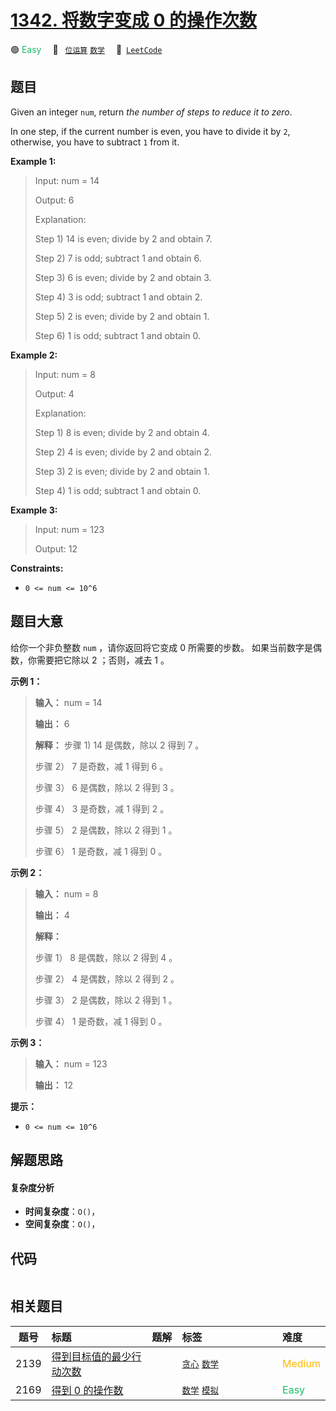 # [1342. 将数字变成 0 的操作次数](https://leetcode.com/problems/number-of-steps-to-reduce-a-number-to-zero)

🟢 <font color=#15bd66>Easy</font>&emsp; 🔖&ensp; [`位运算`](/tag/bit-manipulation.md) [`数学`](/tag/math.md)&emsp; 🔗&ensp;[`LeetCode`](https://leetcode.com/problems/number-of-steps-to-reduce-a-number-to-zero)

## 题目

Given an integer `num`, return _the number of steps to reduce it to zero_.

In one step, if the current number is even, you have to divide it by `2`,
otherwise, you have to subtract `1` from it.



**Example 1:**

> Input: num = 14
> 
> Output: 6
> 
> Explanation:  
> 
> Step 1) 14 is even; divide by 2 and obtain 7. 
> 
> Step 2) 7 is odd; subtract 1 and obtain 6.
> 
> Step 3) 6 is even; divide by 2 and obtain 3. 
> 
> Step 4) 3 is odd; subtract 1 and obtain 2. 
> 
> Step 5) 2 is even; divide by 2 and obtain 1. 
> 
> Step 6) 1 is odd; subtract 1 and obtain 0.

**Example 2:**

> Input: num = 8
> 
> Output: 4
> 
> Explanation:  
> 
> Step 1) 8 is even; divide by 2 and obtain 4. 
> 
> Step 2) 4 is even; divide by 2 and obtain 2. 
> 
> Step 3) 2 is even; divide by 2 and obtain 1. 
> 
> Step 4) 1 is odd; subtract 1 and obtain 0.

**Example 3:**

> Input: num = 123
> 
> Output: 12

**Constraints:**

  * `0 <= num <= 10^6`


## 题目大意

给你一个非负整数 `num` ，请你返回将它变成 0 所需要的步数。 如果当前数字是偶数，你需要把它除以 2 ；否则，减去 1 。



**示例 1：**

> 
> 
> 
> 
> 
> **输入：** num = 14
> 
> **输出：** 6
> 
> **解释：** 步骤 1) 14 是偶数，除以 2 得到 7 。
> 
> 步骤 2） 7 是奇数，减 1 得到 6 。
> 
> 步骤 3） 6 是偶数，除以 2 得到 3 。
> 
> 步骤 4） 3 是奇数，减 1 得到 2 。
> 
> 步骤 5） 2 是偶数，除以 2 得到 1 。
> 
> 步骤 6） 1 是奇数，减 1 得到 0 。
> 
> 

**示例 2：**

> 
> 
> 
> 
> 
> **输入：** num = 8
> 
> **输出：** 4
> 
> **解释：**
> 
> 步骤 1） 8 是偶数，除以 2 得到 4 。
> 
> 步骤 2） 4 是偶数，除以 2 得到 2 。
> 
> 步骤 3） 2 是偶数，除以 2 得到 1 。
> 
> 步骤 4） 1 是奇数，减 1 得到 0 。
> 
> 

**示例 3：**

> 
> 
> 
> 
> 
> **输入：** num = 123
> 
> **输出：** 12
> 
> 



**提示：**

  * `0 <= num <= 10^6`


## 解题思路

#### 复杂度分析

- **时间复杂度**：`O()`，
- **空间复杂度**：`O()`，

## 代码

```javascript

```

## 相关题目

<!-- prettier-ignore -->
| 题号 | 标题 | 题解 | 标签 | 难度 |
| :------: | :------ | :------: | :------ | :------ |
| 2139 | [得到目标值的最少行动次数](https://leetcode.com/problems/minimum-moves-to-reach-target-score) |  |  [`贪心`](/tag/greedy.md) [`数学`](/tag/math.md) | <font color=#ffb800>Medium</font> |
| 2169 | [得到 0 的操作数](https://leetcode.com/problems/count-operations-to-obtain-zero) |  |  [`数学`](/tag/math.md) [`模拟`](/tag/simulation.md) | <font color=#15bd66>Easy</font> |

<style>
.blue {
    background-color: #096dd9;
    padding: 0.25rem 0.5rem;
    margin: 0;
    font-size: 0.85em;
    border-radius: 3px;
    color: white;
    font-weight: 500;
}
table th:first-of-type { width: 10%; }
table th:nth-of-type(2) { width: 35%; }
table th:nth-of-type(3) { width: 10%; }
table th:nth-of-type(4) { width: 35%; }
table th:nth-of-type(5) { width: 10%; }
</style>
